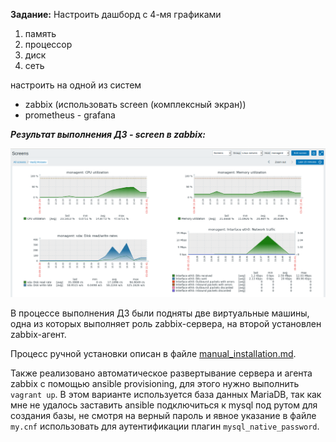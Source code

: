 **Задание:**
Настроить дашборд с 4-мя графиками
1) память
2) процессор
3) диск
4) сеть

настроить на одной из систем
- zabbix (использовать screen (комплексный экран))
- prometheus - grafana

***Результат выполнения ДЗ - screen в zabbix:***

![alt text](info/screen.png)

В процессе выполнения ДЗ были подняты две виртуальные машины, одна из которых выполняет роль zabbix-сервера, на второй установлен zabbix-агент. 

Процесс ручной установки описан в файле [manual_installation.md](info/manual_installation.md).

Также реализовано автоматическое развертывание сервера и агента zabbix с помощью ansible provisioning, для этого нужно выполнить `vagrant up`. В этом варианте используется база данных MariaDB, так как мне не удалось заставить ansible подключиться к mysql под рутом для создания базы, не смотря на верный пароль и явное указание в файле `my.cnf` использовать для аутентификации плагин `mysql_native_password`.